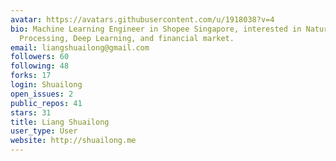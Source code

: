 ```yaml
---
avatar: https://avatars.githubusercontent.com/u/1918038?v=4
bio: Machine Learning Engineer in Shopee Singapore, interested in Natural Language
  Processing, Deep Learning, and financial market.
email: liangshuailong@gmail.com
followers: 60
following: 48
forks: 17
login: Shuailong
open_issues: 2
public_repos: 41
stars: 31
title: Liang Shuailong
user_type: User
website: http://shuailong.me
---
```

